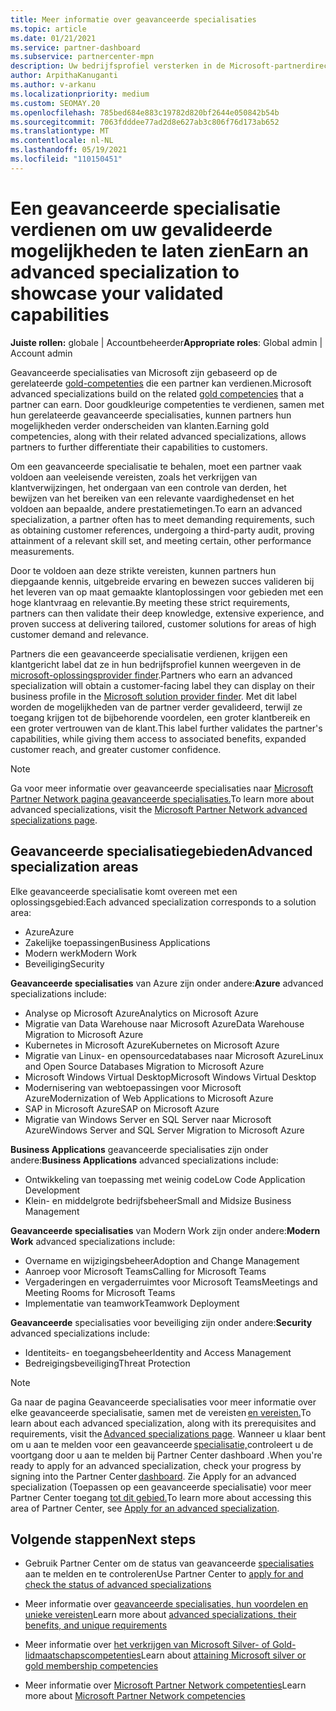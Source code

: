 ```yaml
---
title: Meer informatie over geavanceerde specialisaties
ms.topic: article
ms.date: 01/21/2021
ms.service: partner-dashboard
ms.subservice: partnercenter-mpn
description: Uw bedrijfsprofiel versterken in de Microsoft-partnerdirectory. Meer informatie over de geavanceerde specialisaties die u kunt behalen samen met uw bestaande Gold- en Silver-competenties.
author: ArpithaKanuganti
ms.author: v-arkanu
ms.localizationpriority: medium
ms.custom: SEOMAY.20
ms.openlocfilehash: 785bed684e883c19782d820bf2644e050842b54b
ms.sourcegitcommit: 7063fdddee77ad2d8e627ab3c806f76d173ab652
ms.translationtype: MT
ms.contentlocale: nl-NL
ms.lasthandoff: 05/19/2021
ms.locfileid: "110150451"
---
```

# <a name="earn-an-advanced-specialization-to-showcase-your-validated-capabilities"></a><span data-ttu-id="ab7ee-104">Een geavanceerde specialisatie verdienen om uw gevalideerde mogelijkheden te laten zien</span><span class="sxs-lookup"><span data-stu-id="ab7ee-104">Earn an advanced specialization to showcase your validated capabilities</span></span>

<span data-ttu-id="ab7ee-105">**Juiste rollen:** globale | Accountbeheerder</span><span class="sxs-lookup"><span data-stu-id="ab7ee-105">**Appropriate roles**: Global admin | Account admin</span></span>

<span data-ttu-id="ab7ee-106">Geavanceerde specialisaties van Microsoft zijn gebaseerd op de gerelateerde [gold-competenties](learn-about-competencies.md) die een partner kan verdienen.</span><span class="sxs-lookup"><span data-stu-id="ab7ee-106">Microsoft advanced specializations build on the related [gold competencies](learn-about-competencies.md) that a partner can earn.</span></span> <span data-ttu-id="ab7ee-107">Door goudkleurige competenties te verdienen, samen met hun gerelateerde geavanceerde specialisaties, kunnen partners hun mogelijkheden verder onderscheiden van klanten.</span><span class="sxs-lookup"><span data-stu-id="ab7ee-107">Earning gold competencies, along with their related advanced specializations, allows partners to further differentiate their capabilities to customers.</span></span>

<span data-ttu-id="ab7ee-108">Om een geavanceerde specialisatie te behalen, moet een partner vaak voldoen aan veeleisende vereisten, zoals het verkrijgen van klantverwijzingen, het ondergaan van een controle van derden, het bewijzen van het bereiken van een relevante vaardighedenset en het voldoen aan bepaalde, andere prestatiemetingen.</span><span class="sxs-lookup"><span data-stu-id="ab7ee-108">To earn an advanced specialization, a partner often has to meet demanding requirements, such as obtaining customer references, undergoing a third-party audit, proving attainment of a relevant skill set, and meeting certain, other performance measurements.</span></span>

<span data-ttu-id="ab7ee-109">Door te voldoen aan deze strikte vereisten, kunnen partners hun diepgaande kennis, uitgebreide ervaring en bewezen succes valideren bij het leveren van op maat gemaakte klantoplossingen voor gebieden met een hoge klantvraag en relevantie.</span><span class="sxs-lookup"><span data-stu-id="ab7ee-109">By meeting these strict requirements, partners can then validate their deep knowledge, extensive experience, and proven success at delivering tailored, customer solutions for areas of high customer demand and relevance.</span></span>

<span data-ttu-id="ab7ee-110">Partners die een geavanceerde specialisatie verdienen, krijgen een klantgericht label dat ze in hun bedrijfsprofiel kunnen weergeven in de [microsoft-oplossingsprovider finder](https://www.microsoft.com/solution-providers/home).</span><span class="sxs-lookup"><span data-stu-id="ab7ee-110">Partners who earn an advanced specialization will obtain a customer-facing label they can display on their business profile in the [Microsoft solution provider finder](https://www.microsoft.com/solution-providers/home).</span></span> <span data-ttu-id="ab7ee-111">Met dit label worden de mogelijkheden van de partner verder gevalideerd, terwijl ze toegang krijgen tot de bijbehorende voordelen, een groter klantbereik en een groter vertrouwen van de klant.</span><span class="sxs-lookup"><span data-stu-id="ab7ee-111">This label further validates the partner's capabilities, while giving them access to associated benefits, expanded customer reach, and greater customer confidence.</span></span>

> [!NOTE]
> <span data-ttu-id="ab7ee-112">Ga voor meer informatie over geavanceerde specialisaties naar [Microsoft Partner Network pagina geavanceerde specialisaties.](https://partner.microsoft.com/membership/advanced-specialization)</span><span class="sxs-lookup"><span data-stu-id="ab7ee-112">To learn more about advanced specializations, visit the [Microsoft Partner Network advanced specializations page](https://partner.microsoft.com/membership/advanced-specialization).</span></span>

## <a name="advanced-specialization-areas"></a><span data-ttu-id="ab7ee-113">Geavanceerde specialisatiegebieden</span><span class="sxs-lookup"><span data-stu-id="ab7ee-113">Advanced specialization areas</span></span>

<span data-ttu-id="ab7ee-114">Elke geavanceerde specialisatie komt overeen met een oplossingsgebied:</span><span class="sxs-lookup"><span data-stu-id="ab7ee-114">Each advanced specialization corresponds to a solution area:</span></span>

- <span data-ttu-id="ab7ee-115">Azure</span><span class="sxs-lookup"><span data-stu-id="ab7ee-115">Azure</span></span>
- <span data-ttu-id="ab7ee-116">Zakelijke toepassingen</span><span class="sxs-lookup"><span data-stu-id="ab7ee-116">Business Applications</span></span>
- <span data-ttu-id="ab7ee-117">Modern werk</span><span class="sxs-lookup"><span data-stu-id="ab7ee-117">Modern Work</span></span>
- <span data-ttu-id="ab7ee-118">Beveiliging</span><span class="sxs-lookup"><span data-stu-id="ab7ee-118">Security</span></span>

<span data-ttu-id="ab7ee-119">**Geavanceerde specialisaties** van Azure zijn onder andere:</span><span class="sxs-lookup"><span data-stu-id="ab7ee-119">**Azure** advanced specializations include:</span></span>

- <span data-ttu-id="ab7ee-120">Analyse op Microsoft Azure</span><span class="sxs-lookup"><span data-stu-id="ab7ee-120">Analytics on Microsoft Azure</span></span>
- <span data-ttu-id="ab7ee-121">Migratie van Data Warehouse naar Microsoft Azure</span><span class="sxs-lookup"><span data-stu-id="ab7ee-121">Data Warehouse Migration to Microsoft Azure</span></span>
- <span data-ttu-id="ab7ee-122">Kubernetes in Microsoft Azure</span><span class="sxs-lookup"><span data-stu-id="ab7ee-122">Kubernetes on Microsoft Azure</span></span>
- <span data-ttu-id="ab7ee-123">Migratie van Linux- en opensourcedatabases naar Microsoft Azure</span><span class="sxs-lookup"><span data-stu-id="ab7ee-123">Linux and Open Source Databases Migration to Microsoft Azure</span></span>
- <span data-ttu-id="ab7ee-124">Microsoft Windows Virtual Desktop</span><span class="sxs-lookup"><span data-stu-id="ab7ee-124">Microsoft Windows Virtual Desktop</span></span>
- <span data-ttu-id="ab7ee-125">Modernisering van webtoepassingen voor Microsoft Azure</span><span class="sxs-lookup"><span data-stu-id="ab7ee-125">Modernization of Web Applications to Microsoft Azure</span></span>
- <span data-ttu-id="ab7ee-126">SAP in Microsoft Azure</span><span class="sxs-lookup"><span data-stu-id="ab7ee-126">SAP on Microsoft Azure</span></span>
- <span data-ttu-id="ab7ee-127">Migratie van Windows Server en SQL Server naar Microsoft Azure</span><span class="sxs-lookup"><span data-stu-id="ab7ee-127">Windows Server and SQL Server Migration to Microsoft Azure</span></span>

<span data-ttu-id="ab7ee-128">**Business Applications** geavanceerde specialisaties zijn onder andere:</span><span class="sxs-lookup"><span data-stu-id="ab7ee-128">**Business Applications** advanced specializations include:</span></span>

- <span data-ttu-id="ab7ee-129">Ontwikkeling van toepassing met weinig code</span><span class="sxs-lookup"><span data-stu-id="ab7ee-129">Low Code Application Development</span></span>
- <span data-ttu-id="ab7ee-130">Klein- en middelgrote bedrijfsbeheer</span><span class="sxs-lookup"><span data-stu-id="ab7ee-130">Small and Midsize Business Management</span></span>

<span data-ttu-id="ab7ee-131">**Geavanceerde specialisaties** van Modern Work zijn onder andere:</span><span class="sxs-lookup"><span data-stu-id="ab7ee-131">**Modern Work** advanced specializations include:</span></span>

- <span data-ttu-id="ab7ee-132">Overname en wijzigingsbeheer</span><span class="sxs-lookup"><span data-stu-id="ab7ee-132">Adoption and Change Management</span></span>
- <span data-ttu-id="ab7ee-133">Aanroep voor Microsoft Teams</span><span class="sxs-lookup"><span data-stu-id="ab7ee-133">Calling for Microsoft Teams</span></span>
- <span data-ttu-id="ab7ee-134">Vergaderingen en vergaderruimtes voor Microsoft Teams</span><span class="sxs-lookup"><span data-stu-id="ab7ee-134">Meetings and Meeting Rooms for Microsoft Teams</span></span>
- <span data-ttu-id="ab7ee-135">Implementatie van teamwork</span><span class="sxs-lookup"><span data-stu-id="ab7ee-135">Teamwork Deployment</span></span>

<span data-ttu-id="ab7ee-136">**Geavanceerde** specialisaties voor beveiliging zijn onder andere:</span><span class="sxs-lookup"><span data-stu-id="ab7ee-136">**Security** advanced specializations include:</span></span>

- <span data-ttu-id="ab7ee-137">Identiteits- en toegangsbeheer</span><span class="sxs-lookup"><span data-stu-id="ab7ee-137">Identity and Access Management</span></span>
- <span data-ttu-id="ab7ee-138">Bedreigingsbeveiliging</span><span class="sxs-lookup"><span data-stu-id="ab7ee-138">Threat Protection</span></span>

> [!NOTE]
> <span data-ttu-id="ab7ee-139">Ga naar de pagina Geavanceerde specialisaties voor meer informatie over elke geavanceerde specialisatie, samen met de vereisten [en vereisten.](https://partner.microsoft.com/membership/advanced-specialization)</span><span class="sxs-lookup"><span data-stu-id="ab7ee-139">To learn about each advanced specialization, along with its prerequisites and requirements, visit the [Advanced specializations page](https://partner.microsoft.com/membership/advanced-specialization).</span></span> <span data-ttu-id="ab7ee-140">Wanneer u klaar bent om u aan te melden voor een geavanceerde [specialisatie,](https://partner.microsoft.com/dashboard)controleert u de voortgang door u aan te melden bij Partner Center dashboard .</span><span class="sxs-lookup"><span data-stu-id="ab7ee-140">When you're ready to apply for an advanced specialization, check your progress by signing into the Partner Center [dashboard](https://partner.microsoft.com/dashboard).</span></span> <span data-ttu-id="ab7ee-141">Zie Apply for an advanced specialization (Toepassen op een geavanceerde specialisatie) voor meer Partner Center toegang [tot dit gebied.](advanced-specializations-apply.md)</span><span class="sxs-lookup"><span data-stu-id="ab7ee-141">To learn more about accessing this area of Partner Center, see [Apply for an advanced specialization](advanced-specializations-apply.md).</span></span>

## <a name="next-steps"></a><span data-ttu-id="ab7ee-142">Volgende stappen</span><span class="sxs-lookup"><span data-stu-id="ab7ee-142">Next steps</span></span>

- <span data-ttu-id="ab7ee-143">Gebruik Partner Center om de status van geavanceerde [specialisaties](advanced-specializations-apply.md) aan te melden en te controleren</span><span class="sxs-lookup"><span data-stu-id="ab7ee-143">Use Partner Center to [apply for and check the status of advanced specializations](advanced-specializations-apply.md)</span></span>

- <span data-ttu-id="ab7ee-144">Meer informatie over [geavanceerde specialisaties, hun voordelen en unieke vereisten](https://partner.microsoft.com/membership/advanced-specialization)</span><span class="sxs-lookup"><span data-stu-id="ab7ee-144">Learn more about [advanced specializations, their benefits, and unique requirements](https://partner.microsoft.com/membership/advanced-specialization)</span></span>

- <span data-ttu-id="ab7ee-145">Meer informatie over [het verkrijgen van Microsoft Silver- of Gold-lidmaatschapscompetenties](learn-about-competencies.md)</span><span class="sxs-lookup"><span data-stu-id="ab7ee-145">Learn about [attaining Microsoft silver or gold membership competencies](learn-about-competencies.md)</span></span>

- <span data-ttu-id="ab7ee-146">Meer informatie over [Microsoft Partner Network competenties](https://partner.microsoft.com/membership/competencies)</span><span class="sxs-lookup"><span data-stu-id="ab7ee-146">Learn more about [Microsoft Partner Network competencies](https://partner.microsoft.com/membership/competencies)</span></span>
